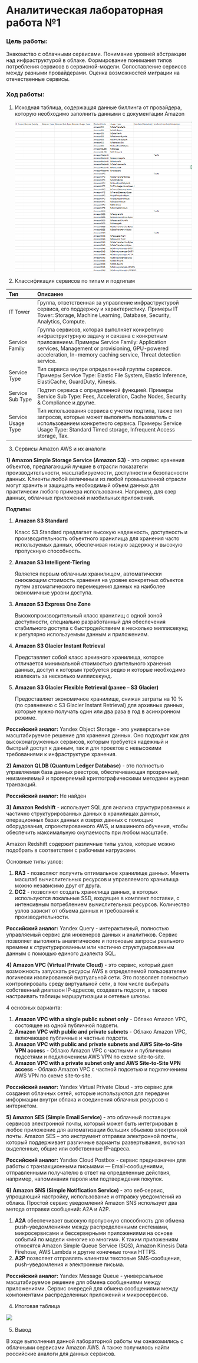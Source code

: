 # Аналитическая лабораторная работа №1
### Цель работы:

Знакомство с облачными сервисами. Понимание уровней абстракции над инфраструктурой в облаке. Формирование понимания типов потребления сервисов в сервисной-модели. Сопоставление сервисов между разными провайдерами. Оценка возможностей миграции на отечественные сервисы.
### Ход работы:
1) Исходная таблица, содержащая данные биллинга от провайдера, которую необходимо заполнить данными с документации Amazon


   ![](table1.png)

2) Классификация сервисов по типам и подтипам

|Тип|Описание|
| :- | :- |
|IT Tower|Группа, ответственная за управление инфраструктурой сервиса, его поддержку и характеристику. Примеры IT Tower: Storage, Machine Learning, Database, Security, Analytics, Compute.|
|Service Family|Группа сервисов, которая выполняет конкретную инфраструктурную задачу и связана с конкретным приложением. Примеры Service Family: Application services, Management or provisioning, GPU-powered acceleration, In-memory caching service, Threat detection service.|
|Service Type|Тип сервиса внутри определенной группы сервисов. Примеры Service Type: Elastic File System, Elastic Inference, ElastiCache, GuardDuty, Kinesis.|
|Service Sub Type|Подтип сервиса с определенной функцией. Примеры Service Sub Type: Fees, Acceleration, Cache Nodes, Security & Compliance и другие.|
|Service Usage Type|Тип использования сервиса с учетом подтипа, также тип запросов, которые может выполнять пользователь с использованием конкретного сервиса. Примеры Service Usage Type: Standard Timed storage, Infrequent Access storage, Tax.|

3) Сервисы Amazon AWS и их аналоги

**1) Amazon Simple Storage Service (Amazon S3)** -  это сервис хранения объектов, предлагающий лучшие в отрасли показатели производительности, масштабируемости, доступности и безопасности данных. Клиенты любой величины и из любой промышленной отрасли могут хранить и защищать необходимый объем данных для практически любого примера использования. Например, для озер данных, облачных приложений и мобильных приложений. 

   **Подтипы:** 

1. **Amazon S3 Standard**

   Класс S3 Standard предлагает высокую надежность, доступность и производительность объектного хранилища для хранения часто используемых данных, обеспечивая низкую задержку и высокую пропускную способность.

2. **Amazon S3 Intelligent-Tiering**

   Является первым облачным хранилищем, автоматически снижающим стоимость хранения на уровне конкретных объектов путем автоматического перемещения данных на наиболее экономичные уровни доступа.

3. **Amazon S3 Express One Zone**

   Высокопроизводительный класс хранилищ с одной зоной доступности, специально разработанный для обеспечения стабильного доступа с быстродействием в несколько миллисекунд к регулярно используемым данным и приложениям.

4. **Amazon S3 Glacier Instant Retrieval**

   Представляет собой класс архивного хранилища, которое отличается минимальной стоимостью длительного хранения данных, доступ к которым требуется редко и которые необходимо извлекать за несколько миллисекунд. 

5. **Amazon S3 Glacier Flexible Retrieval (ранее – S3 Glacier)**

   Предоставляет экономичное хранилище, снижая затраты на 10 % (по сравнению с S3 Glacier Instant Retrieval) для архивных данных, которые нужно получать один или два раза в год в асинхронном режиме.


**Российский аналог:** Yandex Object Storage - это универсальное масштабируемое решение для хранения данных. Оно подходит как для высоконагруженных сервисов, которым требуется надежный и быстрый доступ к данным, так и для проектов с невысокими требованиями к инфраструктуре хранения.

**2) Amazon QLDB (Quantum Ledger Database)** -  это полностью управляемая база данных реестров, обеспечивающая прозрачный, неизменяемый и проверяемый криптографическими методами журнал транзакций.

**Российский аналог:** Не найден

**3) Amazon Redshift** - использует SQL для анализа структурированных и частично структурированных данных в хранилищах данных, операционных базах данных и озерах данных с помощью оборудования, спроектированного AWS, и машинного обучения, чтобы обеспечить максимальную окупаемость при любом масштабе.

Amazon Redshift содержит различные типы узлов, которые можно подобрать в соответствии с рабочими нагрузками.

Основные типы узлов:

1. **RA3** -  позволяют получить оптимальное хранилище данных. Менять масштаб вычислительных ресурсов и управляемого хранилища можно независимо друг от друга.
1. **DC2** - позволяют создать хранилища данных, в которых используются локальные SSD, входящие в комплект поставки, с интенсивным потреблением вычислительных ресурсов. Количество узлов зависит от объема данных и требований к производительности.

**Российский аналог:** Yandex Query - интерактивный, полностью управляемый сервис для инженеров данных и аналитиков. Сервис позволяет выполнять аналитические и потоковые запросы реального времени к структурированным или частично структурированным данным с помощью единого диалекта SQL.

**4) Amazon VPC (Virtual Private Cloud)** - это сервис, который дает возможность запускать ресурсы AWS в определяемой пользователем логически изолированной виртуальной сети. Это позволяет полностью контролировать среду виртуальной сети, в том числе выбирать собственный диапазон IP‑адресов, создавать подсети, а также настраивать таблицы маршрутизации и сетевые шлюзы.

4 основных варианта:

1. ***A*mazon VPC with a single public subnet only** - Облако Amazon VPC, состоящее из одной публичной подсети.
1. **Amazon VPC with public and private subnets** - Облако Amazon VPC, включающее публичные и частные подсети. 
1. **Amazon VPC with public and private subnets and AWS Site‑to‑Site VPN acces**s - Облако Amazon VPC с частными и публичными подсетями и подключением AWS VPN по схеме site‑to‑site.
1. **Amazon VPC with a private subnet only and AWS Site‑to‑Site VPN access** - Облако Amazon VPC с частной подсетью и подключением AWS VPN по схеме site‑to‑site.

**Российский аналог:** Yandex Virtual Private Cloud - это сервис для создания облачных сетей, которые используются для передачи информации внутри облака и соединения облачных ресурсов с интернетом.

**5) Amazon SES (Simple Email Service) -**  это облачный поставщик сервисов электронной почты, который может быть интегрирован в любое приложение для автоматизации больших объемов электронной почты.  Amazon SES – это инструмент отправки электронной почты, который поддерживает различные варианты развертывания, включая выделенные, общие или собственные IP-адреса. 

**Российский аналог:**  Yandex Cloud Postbox - сервис предназначен для работы с транзакционными письмами — Email-сообщениями, отправленными получателю в ответ на определенные действия, например, напоминания пароля или подтверждения покупок. 

**6)  Amazon SNS (Simple Notification Service) -** это веб‑сервис, упрощающий настройку, использование и отправку уведомлений из облака. Простой сервис уведомлений Amazon SNS использует два метода отправки сообщений: A2A и A2P.

1. **A2A** обеспечивает высокую пропускную способность для обмена push-уведомлениями между распределенными системами, микросервисами и бессерверными приложениями на основе событий по модели «многие ко многим». К таким приложениям относятся Amazon Simple Queue Service (SQS), Amazon Kinesis Data Firehose, AWS Lambda и другие конечные точки HTTPS. 
2. **A2P** позволяет отправлять клиентам текстовые SMS-сообщения, push-уведомления и электронные письма. 

**Российский аналог:** Yandex Message Queue - универсальное масштабируемое решение для обмена сообщениями между приложениями. Сервис очередей для обмена сообщениями между компонентами распределенных приложений и микросервисов.

4) Итоговая таблица

![](TableEnd.png)

5) Вывод

В ходе выполнения данной лабораторной работы мы ознакомились с облачными сервисами Amazon AWS. А также получилось найти российские аналоги для данных сервисов. 
